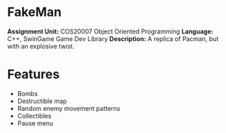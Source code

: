 # FakeMan
**Assignment Unit:** COS20007 Object Oriented Programming
**Language:** C++, SwinGame Game Dev Library
**Description:** A replica of Pacman, but with an explosive twist.

# Features
+ Bombs
+ Destructible map
+ Random enemy movement patterns
+ Collectibles
+ Pause menu
